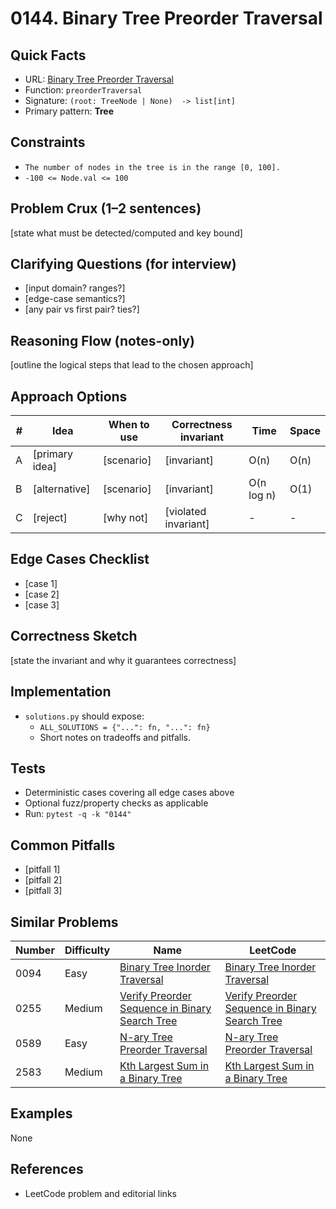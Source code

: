 # 0144. Binary Tree Preorder Traversal

## Quick Facts

- URL: [Binary Tree Preorder Traversal](https://leetcode.com/problems/binary-tree-preorder-traversal/)
- Function: `preorderTraversal`
- Signature: `(root: TreeNode | None)  -> list[int]`
- Primary pattern: **Tree**

## Constraints

- `The number of nodes in the tree is in the range [0, 100].`
- `-100 <= Node.val <= 100`

## Problem Crux (1–2 sentences)

[state what must be detected/computed and key bound]

## Clarifying Questions (for interview)

- [input domain? ranges?]
- [edge-case semantics?]
- [any pair vs first pair? ties?]

## Reasoning Flow (notes-only)

[outline the logical steps that lead to the chosen approach]

## Approach Options

| #   | Idea           | When to use | Correctness invariant | Time       | Space |
| --- | -------------- | ----------- | --------------------- | ---------- | ----- |
| A   | [primary idea] | [scenario]  | [invariant]           | O(n)       | O(n)  |
| B   | [alternative]  | [scenario]  | [invariant]           | O(n log n) | O(1)  |
| C   | [reject]       | [why not]   | [violated invariant]  | -          | -     |

## Edge Cases Checklist

- [case 1]
- [case 2]
- [case 3]

## Correctness Sketch

[state the invariant and why it guarantees correctness]

## Implementation

- `solutions.py` should expose:
    - `ALL_SOLUTIONS = {"...": fn, "...": fn}`
    - Short notes on tradeoffs and pitfalls.

## Tests

- Deterministic cases covering all edge cases above
- Optional fuzz/property checks as applicable
- Run: `pytest -q -k "0144"`

## Common Pitfalls

- [pitfall 1]
- [pitfall 2]
- [pitfall 3]

## Similar Problems

| Number | Difficulty | Name                                                                                                               | LeetCode                                                                                                                        |
| ------ | ---------- | ------------------------------------------------------------------------------------------------------------------ | ------------------------------------------------------------------------------------------------------------------------------- |
| 0094   | Easy       | [Binary Tree Inorder Traversal](../0094-binary-tree-inorder-traversal/readme.md)                                   | [Binary Tree Inorder Traversal](https://leetcode.com/problems/binary-tree-inorder-traversal/)                                   |
| 0255   | Medium     | [Verify Preorder Sequence in Binary Search Tree](../0255-verify-preorder-sequence-in-binary-search-tree/readme.md) | [Verify Preorder Sequence in Binary Search Tree](https://leetcode.com/problems/verify-preorder-sequence-in-binary-search-tree/) |
| 0589   | Easy       | [N-ary Tree Preorder Traversal](../0589-n-ary-tree-preorder-traversal/readme.md)                                   | [N-ary Tree Preorder Traversal](https://leetcode.com/problems/n-ary-tree-preorder-traversal/)                                   |
| 2583   | Medium     | [Kth Largest Sum in a Binary Tree](../2583-kth-largest-sum-in-a-binary-tree/readme.md)                             | [Kth Largest Sum in a Binary Tree](https://leetcode.com/problems/kth-largest-sum-in-a-binary-tree/)                             |

## Examples

None

## References

- LeetCode problem and editorial links
